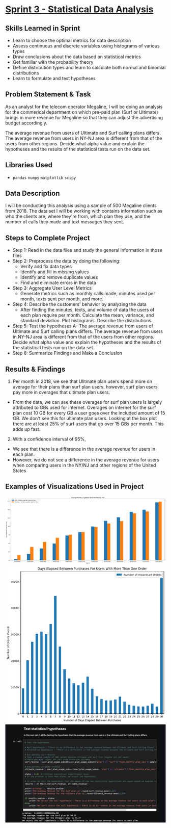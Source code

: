 # [Sprint 3 - Statistical Data Analysis](https://github.com/brandon-levan/TripleTen-Data-Science-Projects/blob/main/Sprint%2003%20-%20Statistical%20Data%20Analysis/Sprint_3_Project.ipynb)

## Skills Learned in Sprint 
- Learn to choose the optimal metrics for data description
- Assess continuous and discrete variables using histograms of various types
- Draw conclusions about the data based on statistical metrics
- Get familiar with the probability theory
- Define distribution types and learn to calculate both normal and binomial distributions
- Learn to formulate and test hypotheses
 
## Problem Statement & Task
As an analyst for the telecom operator Megaline, I will be doing an analysis for the commerical department on which pre-paid plan (Surf or Ultimate) brings in more revenue for Megaline so that they can adjust the advertising budget accordingly.

The average revenue from users of Ultimate and Surf calling plans differs. The average revenue from users in NY-NJ area is different from that of the users from other regions. Decide what alpha value and explain the hypotheses and the results of the statistical tests run on the data set.

## Libraries Used
 - `pandas` `numpy` `matplotlib` `scipy`

## Data Description

I will be conducting this analysis using a sample of 500 Megaline clients from 2018. The data set I will be working with contains information such as who the clients are, where they're from, which plan they use, and the number of calls they made and text messages they sent.

## Steps to Complete Project
- Step 1: Read in the data files and study the general information in those files
- Step 2: Preprocess the data by doing the following:
  - Verify and fix data types
  - Identify and fill in missing values
  - Identify and remove duplicate values
  - Find and eliminate errors in the data
- Step 3: Aggregate User Level Metrics
  - Generate metrics such as monthly calls made, minutes used per month, texts sent per month, and more.
- Step 4: Describe the customers' behavior by analyzing the data
  - After finding the minutes, texts, and volume of data the users of each plan require per month. Calculate the mean, variance, and standard deviation. Plot histograms. Describe the distributions.
- Step 5: Test the hypotheses
  A- The average revenue from users of Ultimate and Surf calling plans differs. The average revenue from users in NY-NJ area is different from that of the users from other regions. Decide what alpha value and explain the hypotheses and the results of the statistical tests run on the data set.
- Step 6: Summarize Findings and Make a Conclusion
  
## Results & Findings

1. Per month in 2018, we see that Ulitmate plan users spend more on average for their plans than surf plan users, however, surf plan users pay more in overages that ultimate plan users.
 - From the data, we can see these overages for surf plan users is largely attributed to GBs used for internet. Overages on internet for the surf plan cost 10 GB for every GB a user goes over the included amount of 15 GB. We don't see this for ultimate plan users. Looking at the box plot there are at least 25% of surf users that go over 15 GBs per month. This adds up fast.
2. With a confidence interval of 95%,
- We see that there is a difference in the average revenue for users in each plan.
- However, we do not see a difference in the average revenue for users when comparing users in the NY/NJ and other regions of the United States

## Examples of Visualizations Used in Project
![alt text](https://github.com/brandon-levan/TripleTen-Data-Science-Projects/blob/main/Sprint%2003%20-%20Statistical%20Data%20Analysis/Assets/gigs.png)
![alt text](https://github.com/brandon-levan/TripleTen-Data-Science-Projects/blob/4313ed56dbf2bf24088b483ecd25f4773af4bb15/Sprint%2002%20-%20Exploratory%20Data%20Analysis%20(EDA)/Charts/days_elapsed.png)
![alt text](https://github.com/brandon-levan/TripleTen-Data-Science-Projects/blob/main/Sprint%2003%20-%20Statistical%20Data%20Analysis/Assets/hypothesis.png)
